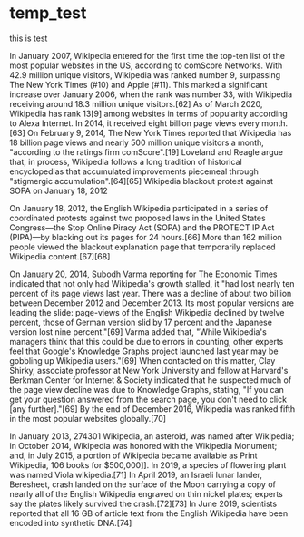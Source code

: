 # temp_test

this is test

In January 2007, Wikipedia entered for the first time the top-ten list of the most popular websites in the US, according to comScore Networks. With 42.9 million unique visitors, Wikipedia was ranked number 9, surpassing The New York Times (#10) and Apple (#11). This marked a significant increase over January 2006, when the rank was number 33, with Wikipedia receiving around 18.3 million unique visitors.[62] As of March 2020, Wikipedia has rank 13[9] among websites in terms of popularity according to Alexa Internet. In 2014, it received eight billion page views every month.[63] On February 9, 2014, The New York Times reported that Wikipedia has 18 billion page views and nearly 500 million unique visitors a month, "according to the ratings firm comScore".[19] Loveland and Reagle argue that, in process, Wikipedia follows a long tradition of historical encyclopedias that accumulated improvements piecemeal through "stigmergic accumulation".[64][65]
Wikipedia blackout protest against SOPA on January 18, 2012

On January 18, 2012, the English Wikipedia participated in a series of coordinated protests against two proposed laws in the United States Congress—the Stop Online Piracy Act (SOPA) and the PROTECT IP Act (PIPA)—by blacking out its pages for 24 hours.[66] More than 162 million people viewed the blackout explanation page that temporarily replaced Wikipedia content.[67][68]

On January 20, 2014, Subodh Varma reporting for The Economic Times indicated that not only had Wikipedia's growth stalled, it "had lost nearly ten percent of its page views last year. There was a decline of about two billion between December 2012 and December 2013. Its most popular versions are leading the slide: page-views of the English Wikipedia declined by twelve percent, those of German version slid by 17 percent and the Japanese version lost nine percent."[69] Varma added that, "While Wikipedia's managers think that this could be due to errors in counting, other experts feel that Google's Knowledge Graphs project launched last year may be gobbling up Wikipedia users."[69] When contacted on this matter, Clay Shirky, associate professor at New York University and fellow at Harvard's Berkman Center for Internet & Society indicated that he suspected much of the page view decline was due to Knowledge Graphs, stating, "If you can get your question answered from the search page, you don't need to click [any further]."[69] By the end of December 2016, Wikipedia was ranked fifth in the most popular websites globally.[70]

In January 2013, 274301 Wikipedia, an asteroid, was named after Wikipedia; in October 2014, Wikipedia was honored with the Wikipedia Monument; and, in July 2015, a portion of Wikipedia became available as Print Wikipedia, 106 books for $500,000]]. In 2019, a species of flowering plant was named Viola wikipedia.[71] In April 2019, an Israeli lunar lander, Beresheet, crash landed on the surface of the Moon carrying a copy of nearly all of the English Wikipedia engraved on thin nickel plates; experts say the plates likely survived the crash.[72][73] In June 2019, scientists reported that all 16 GB of article text from the English Wikipedia have been encoded into synthetic DNA.[74] 